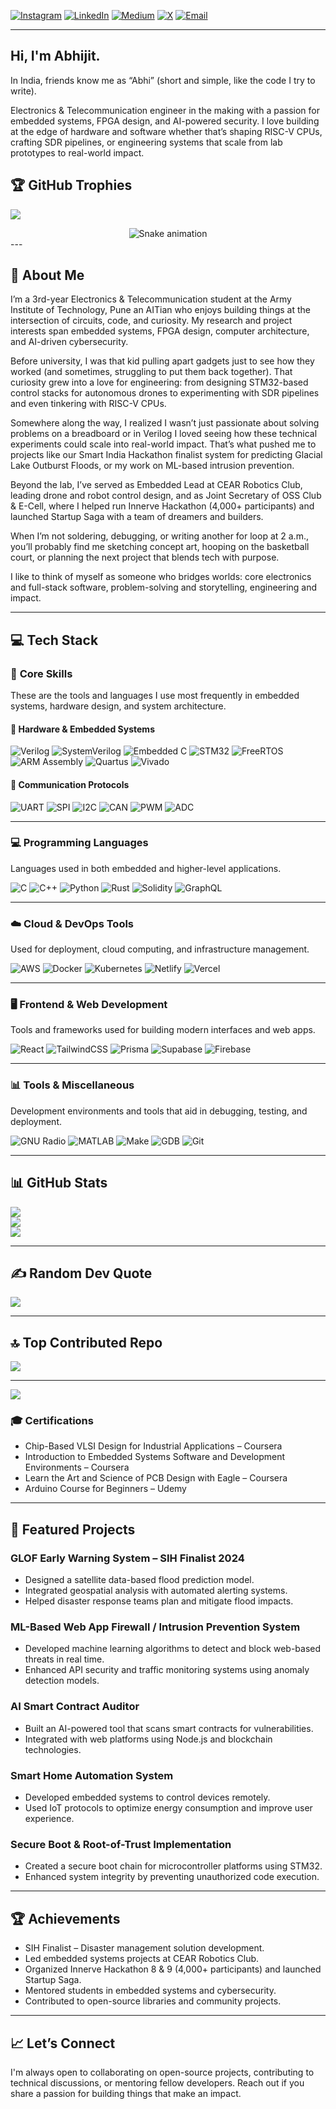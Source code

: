 [![Instagram](https://img.shields.io/badge/Instagram-%23E4405F.svg?logo=Instagram&logoColor=white)](https://instagram.com/aerostorm19) 
[![LinkedIn](https://img.shields.io/badge/LinkedIn-%230077B5.svg?logo=linkedin&logoColor=white)](https://linkedin.com/in/abhijit-rai-163214280) 
[![Medium](https://img.shields.io/badge/Medium-12100E?logo=medium&logoColor=white)](https://medium.com/@abhi160407) 
[![X](https://img.shields.io/badge/X-black.svg?logo=X&logoColor=white)](https://x.com/Abhijit60770464) 
[![Email](https://img.shields.io/badge/Email-D14836?logo=gmail&logoColor=white)](mailto:abhijitraiisme@gmail.com)

---

## Hi, I'm Abhijit.
In India, friends know me as “Abhi” (short and simple, like the code I try to write).

Electronics & Telecommunication engineer in the making with a passion for embedded systems, FPGA design, and AI-powered security. I love building at the edge of hardware and software whether that’s shaping RISC-V CPUs, crafting SDR pipelines, or engineering systems that scale from lab prototypes to real-world impact.

## 🏆 GitHub Trophies
![](https://github-profile-trophy.vercel.app/?username=alamimran613&theme=radical&no-frame=false&no-bg=false&margin-w=4)


<!-- Snake Game Repo View -->

<div align="center">
  <img src="https://profile-readme-generator.com/assets/snake.svg" alt="Snake animation" />
</div>
---

## 📖 About Me

I’m a 3rd-year Electronics & Telecommunication student at the Army Institute of Technology, Pune an AITian who enjoys building things at the intersection of circuits, code, and curiosity. My research and project interests span embedded systems, FPGA design, computer architecture, and AI-driven cybersecurity.

Before university, I was that kid pulling apart gadgets just to see how they worked (and sometimes, struggling to put them back together). That curiosity grew into a love for engineering: from designing STM32-based control stacks for autonomous drones to experimenting with SDR pipelines and even tinkering with RISC-V CPUs.

Somewhere along the way, I realized I wasn’t just passionate about solving problems on a breadboard or in Verilog I loved seeing how these technical experiments could scale into real-world impact. That’s what pushed me to projects like our Smart India Hackathon finalist system for predicting Glacial Lake Outburst Floods, or my work on ML-based intrusion prevention.

Beyond the lab, I’ve served as Embedded Lead at CEAR Robotics Club, leading drone and robot control design, and as Joint Secretary of OSS Club & E-Cell, where I helped run Innerve Hackathon (4,000+ participants) and launched Startup Saga with a team of dreamers and builders.

When I’m not soldering, debugging, or writing another for loop at 2 a.m., you’ll probably find me sketching concept art, hooping on the basketball court, or planning the next project that blends tech with purpose.

I like to think of myself as someone who bridges worlds: core electronics and full-stack software, problem-solving and storytelling, engineering and impact.

---

## 💻 Tech Stack

### 🧱 **Core Skills**
These are the tools and languages I use most frequently in embedded systems, hardware design, and system architecture.

#### 🔧 Hardware & Embedded Systems
![Verilog](https://img.shields.io/badge/verilog-%23000000.svg?style=for-the-badge&logo=verilog&logoColor=white)
![SystemVerilog](https://img.shields.io/badge/systemverilog-%23000000.svg?style=for-the-badge&logo=verilog&logoColor=white)
![Embedded C](https://img.shields.io/badge/Embedded%20C-%23000000.svg?style=for-the-badge&logo=c&logoColor=white)
![STM32](https://img.shields.io/badge/STM32-%23000000.svg?style=for-the-badge&logo=arm&logoColor=white)
![FreeRTOS](https://img.shields.io/badge/FreeRTOS-%23000000.svg?style=for-the-badge&logo=freertos&logoColor=white)
![ARM Assembly](https://img.shields.io/badge/ARM%20Assembly-%23000000.svg?style=for-the-badge&logo=arm&logoColor=white)
![Quartus](https://img.shields.io/badge/Quartus-%23000000.svg?style=for-the-badge&logo=intel&logoColor=white)
![Vivado](https://img.shields.io/badge/Vivado-%23000000.svg?style=for-the-badge&logo=xilinx&logoColor=white)

#### 📡 Communication Protocols
![UART](https://img.shields.io/badge/UART-%23000000.svg?style=for-the-badge&logo=serial&logoColor=white)
![SPI](https://img.shields.io/badge/SPI-%23000000.svg?style=for-the-badge&logo=serial&logoColor=white)
![I2C](https://img.shields.io/badge/I2C-%23000000.svg?style=for-the-badge&logo=serial&logoColor=white)
![CAN](https://img.shields.io/badge/CAN%202.0B-%23000000.svg?style=for-the-badge&logo=vector&logoColor=white)
![PWM](https://img.shields.io/badge/PWM-%23000000.svg?style=for-the-badge&logo=serial&logoColor=white)
![ADC](https://img.shields.io/badge/ADC-%23000000.svg?style=for-the-badge&logo=serial&logoColor=white)

---

### 💻 Programming Languages
Languages used in both embedded and higher-level applications.

![C](https://img.shields.io/badge/c-%2300599C.svg?style=for-the-badge&logo=c&logoColor=white)
![C++](https://img.shields.io/badge/c++-%2300599C.svg?style=for-the-badge&logo=c%2B%2B&logoColor=white)
![Python](https://img.shields.io/badge/python-3670A0.svg?style=for-the-badge&logo=python&logoColor=ffdd54)
![Rust](https://img.shields.io/badge/rust-%23000000.svg?style=for-the-badge&logo=rust&logoColor=white)
![Solidity](https://img.shields.io/badge/Solidity-%23363636.svg?style=for-the-badge&logo=solidity&logoColor=white)
![GraphQL](https://img.shields.io/badge/GraphQL-E10098?style=for-the-badge&logo=graphql&logoColor=white)

---

### ☁️ Cloud & DevOps Tools
Used for deployment, cloud computing, and infrastructure management.

![AWS](https://img.shields.io/badge/AWS-%23FF9900.svg?style=for-the-badge&logo=amazon-aws&logoColor=white)
![Docker](https://img.shields.io/badge/docker-%230db7ed.svg?style=for-the-badge&logo=docker&logoColor=white)
![Kubernetes](https://img.shields.io/badge/kubernetes-%23326ce5.svg?style=for-the-badge&logo=kubernetes&logoColor=white)
![Netlify](https://img.shields.io/badge/netlify-%23000000.svg?style=for-the-badge&logo=netlify&logoColor=#00C7B7)
![Vercel](https://img.shields.io/badge/vercel-%23000000.svg?style=for-the-badge&logo=vercel&logoColor=white)

---

### 🖥️ Frontend & Web Development
Tools and frameworks used for building modern interfaces and web apps.

![React](https://img.shields.io/badge/react-%2320232a.svg?style=for-the-badge&logo=react&logoColor=%2361DAFB)
![TailwindCSS](https://img.shields.io/badge/tailwindcss-%2338B2AC.svg?style=for-the-badge&logo=tailwind-css&logoColor=white)
![Prisma](https://img.shields.io/badge/Prisma-3982CE?style=for-the-badge&logo=Prisma&logoColor=white)
![Supabase](https://img.shields.io/badge/Supabase-3ECF8E?style=for-the-badge&logo=supabase&logoColor=white)
![Firebase](https://img.shields.io/badge/firebase-%23039BE5.svg?style=for-the-badge&logo=firebase&logoColor=white)

---

### 📊 Tools & Miscellaneous
Development environments and tools that aid in debugging, testing, and deployment.

![GNU Radio](https://img.shields.io/badge/GNU%20Radio-%23000000.svg?style=for-the-badge&logo=gnuradio&logoColor=white)
![MATLAB](https://img.shields.io/badge/MATLAB-%23000000.svg?style=for-the-badge&logo=mathworks&logoColor=white)
![Make](https://img.shields.io/badge/Make-%23000000.svg?style=for-the-badge&logo=gnu&logoColor=white)
![GDB](https://img.shields.io/badge/GDB-%23000000.svg?style=for-the-badge&logo=gnu&logoColor=white)
![Git](https://img.shields.io/badge/Git-%23F05033.svg?style=for-the-badge&logo=git&logoColor=white)

---
## 📊 GitHub Stats

![](https://github-readme-stats.vercel.app/api?username=aerostorm19&theme=ocean_dark&hide_border=true&include_all_commits=false&count_private=false)<br/>
![](https://nirzak-streak-stats.vercel.app/?user=aerostorm19&theme=ocean_dark&hide_border=true)<br/>
![](https://github-readme-stats.vercel.app/api/top-langs/?username=aerostorm19&theme=ocean_dark&hide_border=true&include_all_commits=false&count_private=false&layout=compact)

---

## ✍️ Random Dev Quote

![](https://quotes-github-readme.vercel.app/api?type=horizontal&theme=radical)

---

## 🔝 Top Contributed Repo

![](https://github-contributor-stats.vercel.app/api?username=aerostorm19&limit=5&theme=dark&combine_all_yearly_contributions=true)

---

[![](https://visitcount.itsvg.in/api?id=aerostorm19&icon=0&color=0)](https://visitcount.itsvg.in)

### 🎓 Certifications
- Chip-Based VLSI Design for Industrial Applications – Coursera
- Introduction to Embedded Systems Software and Development Environments – Coursera
- Learn the Art and Science of PCB Design with Eagle – Coursera
- Arduino Course for Beginners – Udemy


---

## 📂 Featured Projects

### **GLOF Early Warning System – SIH Finalist 2024**
- Designed a satellite data-based flood prediction model.
- Integrated geospatial analysis with automated alerting systems.
- Helped disaster response teams plan and mitigate flood impacts.

### **ML-Based Web App Firewall / Intrusion Prevention System**
- Developed machine learning algorithms to detect and block web-based threats in real time.
- Enhanced API security and traffic monitoring systems using anomaly detection models.

### **AI Smart Contract Auditor**
- Built an AI-powered tool that scans smart contracts for vulnerabilities.
- Integrated with web platforms using Node.js and blockchain technologies.

### **Smart Home Automation System**
- Developed embedded systems to control devices remotely.
- Used IoT protocols to optimize energy consumption and improve user experience.

### **Secure Boot & Root-of-Trust Implementation**
- Created a secure boot chain for microcontroller platforms using STM32.
- Enhanced system integrity by preventing unauthorized code execution.

---

## 🏆 Achievements

- SIH Finalist – Disaster management solution development.
- Led embedded systems projects at CEAR Robotics Club.
- Organized Innerve Hackathon 8 & 9 (4,000+ participants) and launched Startup Saga.
- Mentored students in embedded systems and cybersecurity.
- Contributed to open-source libraries and community projects.


---
## 📈 Let’s Connect

I'm always open to collaborating on open-source projects, contributing to technical discussions, or mentoring fellow developers. Reach out if you share a passion for building things that make an impact.

<!-- Proudly crafted by Abhijit Rai -->
